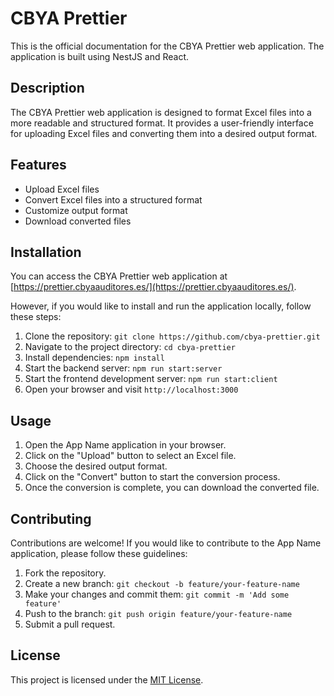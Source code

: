 # CBYA Prettier

This is the official documentation for the CBYA Prettier web application. The application is built using NestJS and React.

## Description

The CBYA Prettier web application is designed to format Excel files into a more readable and structured format. It provides a user-friendly interface for uploading Excel files and converting them into a desired output format.

## Features

-   Upload Excel files
-   Convert Excel files into a structured format
-   Customize output format
-   Download converted files

## Installation

You can access the CBYA Prettier web application at [https://prettier.cbyaauditores.es/](https://prettier.cbyaauditores.es/).

However, if you would like to install and run the application locally, follow these steps:

1. Clone the repository: `git clone https://github.com/cbya-prettier.git`
2. Navigate to the project directory: `cd cbya-prettier`
3. Install dependencies: `npm install`
4. Start the backend server: `npm run start:server`
5. Start the frontend development server: `npm run start:client`
6. Open your browser and visit `http://localhost:3000`

## Usage

1. Open the App Name application in your browser.
2. Click on the "Upload" button to select an Excel file.
3. Choose the desired output format.
4. Click on the "Convert" button to start the conversion process.
5. Once the conversion is complete, you can download the converted file.

## Contributing

Contributions are welcome! If you would like to contribute to the App Name application, please follow these guidelines:

1. Fork the repository.
2. Create a new branch: `git checkout -b feature/your-feature-name`
3. Make your changes and commit them: `git commit -m 'Add some feature'`
4. Push to the branch: `git push origin feature/your-feature-name`
5. Submit a pull request.

## License

This project is licensed under the [MIT License](https://opensource.org/licenses/MIT).
